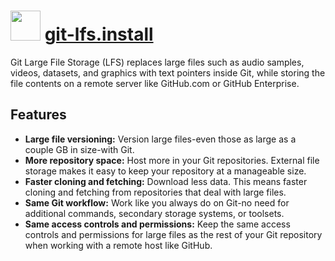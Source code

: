# <img src="https://cdn.jsdelivr.net/gh/chocolatey-community/chocolatey-packages@e4982c6e79743c6da967833471a94d7b64c11464/icons/git-lfs.png" width="48" height="48"/> [git-lfs.install](https://chocolatey.org/packages/git-lfs.install)


Git Large File Storage (LFS) replaces large files such as audio samples, videos, datasets, and graphics with text pointers inside Git, while storing the file contents on a remote server like GitHub.com or GitHub Enterprise.

## Features

* **Large file versioning:** Version large files-even those as large as a couple GB in size-with Git.
* **More repository space:** Host more in your Git repositories. External file storage makes it easy to keep your repository at a manageable size.
* **Faster cloning and fetching:** Download less data. This means faster cloning and fetching from repositories that deal with large files.
* **Same Git workflow:** Work like you always do on Git-no need for additional commands, secondary storage systems, or toolsets.
* **Same access controls and permissions:** Keep the same access controls and permissions for large files as the rest of your Git repository when working with a remote host like GitHub.

